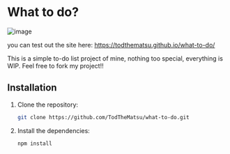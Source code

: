 # What to do?
![image](https://github.com/user-attachments/assets/6131c2f2-f49b-44de-b4a0-f61e95413622)

you can test out the site here:
https://todthematsu.github.io/what-to-do/


This is a simple to-do list project of mine, nothing too special, everything is WIP.
Feel free to fork my project!!

## Installation

1. Clone the repository:
   ```bash
   git clone https://github.com/TodTheMatsu/what-to-do.git
   ```

2. Install the dependencies:
   ```bash
   npm install
   ```
